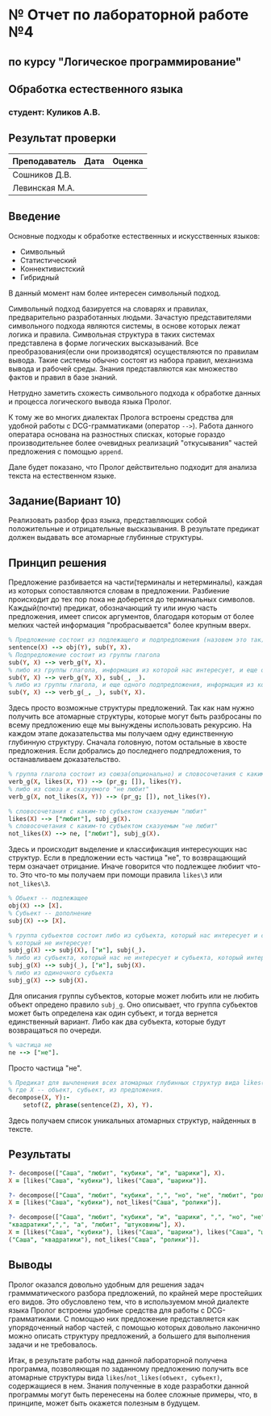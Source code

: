 # № Отчет по лабораторной работе №4
## по курсу "Логическое программирование"

## Обработка естественного языка

### студент: Куликов А.В.

## Результат проверки

| Преподаватель     | Дата         |  Оценка       |
|-------------------|--------------|---------------|
| Сошников Д.В. |              |               |
| Левинская М.А.|              |               |

## Введение

Основные подходы к обработке естественных и искусственных языков:

- Символьный
- Статистический
- Коннективистский
- Гибридный

В данный момент нам более интересен символьный подход.

Символьный подход базируется на словарях и правилах, предварительно разработанных людьми.
Зачастую представителями символьного подхода являются системы, в основе которых лежат логика и правила. Символьная структура в таких системах представлена в форме логических высказываний.
Все преобразования(если они производятся) осуществляются по правилам вывода.
Такие системы обычно состоят из набора правил, механизма вывода и рабочей среды.
Знания представляются как множество фактов и правил в базе знаний.

Нетрудно заметить схожесть символьного подхода к обработке данных и процесса логического вывода языка Пролог.

К тому же во многих диалектах Пролога встроены средства для удобной работы с DCG-грамматиками (оператор `-->`). Работа данного оператара основана на разностных списках, которые гораздо производительнее более очевидных реализаций "откусывания" частей предложения с помощью `append`.

Дале будет показано, что Пролог действительно подходит для анализа текста на естественном языке.

## Задание(Вариант 10)

Реализовать разбор фраз языка, представляющих собой положительные и отрицательные высказывания. В результате предикат должен выдавать все атомарные глубинные структуры.

## Принцип решения

Предложение разбивается на части(терминалы и нетерминалы), каждая из которых сопоставляются словам в предложении. Разбиение происходит до тех пор пока не доберется до терминальных символов. Каждый(почти) предикат, обозначающий ту или иную часть предложения, имеет список аргументов, благодаря которым от более мелких частей информация "пробрасывается" более крупным вверх.

```prolog
% Предложение состоит из подлежащего и подпредложения (назовем это так)
sentence(X) --> obj(Y), sub(Y, X).
% Подпредложение состоит из группы глагола
sub(Y, X) --> verb_g(Y, X).
% либо из группы глагола, информация из которой нас интересует, и еще одного подпредложения
sub(Y, X) --> verb_g(Y, X), sub(_, _).
% либо из группы глагола, и еще одного подпредложения, информация из которого нас интересует
sub(Y, X) --> verb_g(_, _), sub(Y, X).
```

Здесь просто возможные структуры предложений. Так как нам нужно получить все атомарные структуры, которые могут быть разбросаны по всему предложению еще мы вынуждены использовать рекурсию. На каждом этапе доказательства мы получаем одну единственную глубинную структуру. Сначала головную, потом остальные в хвосте предложения. Если добрались до последнего подпредложения, то останавливаем доказательство.

```prolog
% группа глагола состоит из союза(опционально) и словосочетания с каким-то субъектом и сказуемого "любит"
verb_g(X, likes(X, Y)) --> (pr_g; []), likes(Y).
% либо из союза и сказуемого "не любит"
verb_g(X, not_likes(X, Y)) --> (pr_g; []), not_likes(Y).

% словосочетания с каким-то субъектом сказуемым "любит"
likes(X) --> ["любит"], subj_g(X).
% словосочетания с каким-то субъектом сказуемым "не любит"
not_likes(X) --> ne, ["любит"], subj_g(X).
```

Здесь и происходит выделение и классификация интересующих нас структур. Если в предложении есть частица "не", то возвращающий терм означает отрицание. Иначе говорится что подлежщее любиит что-то. Это что-то мы получаем при помощи правила `likes\3` или `not_likes\3`.

```prolog
% Обьект -- подлежащее
obj(X) --> [X].
% Субьект -- дополнение
subj(X) --> [X].

% группа субьектов состоит либо из субъекта, который нас интересует и субьекта, 
% который не интересует
subj_g(X) --> subj(X), ["и"], subj(_).
% либо из субьекта, который нас не интересует и субьекта, который интересует
subj_g(X) --> subj(_), ["и"], subj(X).
% либо из одиночного субьекта
subj_g(X) --> subj(X).
```

Для описания группы субъектов, которые может любить или не любить объект опредено правило `subj_g`. Оно описывает, что группа субьектов может быть определена как один субъект, и тогда вернется единственный вариант. Либо как два субъекта, которые будут возвращаться по очереди.

```prolog
% частица не
ne --> ["не"].
```

Просто частица "не".

```prolog
% Предикат для вычленения всех атомарных глубинных структур вида likes(X, Y) и not_likes(X, Y),
% где X -- объект, субьект, из предложения.
decompose(X, Y):-
    setof(Z, phrase(sentence(Z), X), Y).
```

Здесь получаем список уникальных атомарных структур, найденных в тексте.

## Результаты

```prolog
?- decompose(["Саша", "любит", "кубики", "и", "шарики"], X).
X = [likes("Саша", "кубики"), likes("Саша", "шарики")].

?- decompose(["Саша", "любит", "кубики", ",", "но", "не", "любит", "ролики"], X).
X = [likes("Саша", "кубики"), not_likes("Саша", "ролики")].

?- decompose(["Саша", "любит", "кубики", "и", "шарики", ",", "но", "не", "любит", "ролики", "и",
"квадратики",",", "а", "любит", "штуковины"], X).
X = [likes("Саша", "кубики"), likes("Саша", "шарики"), likes("Саша", "штуковины"), not_likes
("Саша", "квадратики"), not_likes("Саша", "ролики")].
```

## Выводы

Пролог оказался довольно удобным для решения задач граммматического разбора предложений, по крайней мере простейших его видов. Это обусловлено тем, что в используемом мной диалекте языка Пролог встроены удобные средства для работы с DCG-грамматиками. С помощью них предложение представляется как упорядоченный набор частей, с помощью которых довольно лаконично можно описать структуру предложений, а большего для выполнения задачи и не требовалось.

Итак, в результате работы над данной лабораторной получена программа, позволяющая по заданному предложению получить все атомарные структуры вида `likes`/`not_likes(объект, субьект)`, содержащиеся в нем. Знания полученные в ходе разработки данной программы могут быть перенесены на более сложные примеры, что, в принципе, может быть окажется полезным в будущем.